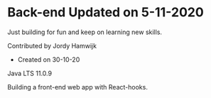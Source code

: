 # Back-end Updated on 5-11-2020

Just building for fun and keep on learning new skills.
 
 
Contributed by Jordy Hamwijk
- Created on 30-10-20



Java LTS 11.0.9


Building a front-end web app with React-hooks.


